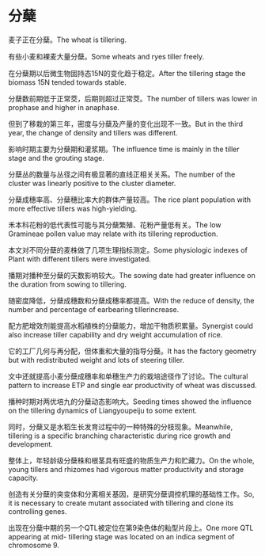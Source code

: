 # 分蘖

<p><span class="chinese">麦子正在分蘖。</span><span class="english">The wheat is tillering.</span></p>

<p><span class="chinese">有些小麦和裸麦大量分蘖。</span><span class="english">Some wheats and ryes tiller freely.</span></p>

<p><span class="chinese">在分蘖期以后微生物固持态15N的变化趋于稳定。</span><span class="english">After the tillering stage the biomass 15N tended towards stable.</span></p>

<p><span class="chinese">分蘖数前期低于正常茭，后期则超过正常茭。</span><span class="english">The number of tillers was lower in prophase and higher in anaphase.</span></p>

<p><span class="chinese">但到了移栽的第三年，密度与分蘖及产量的变化出现不一致。</span><span class="english">But in the third year, the change of density and tillers was different.</span></p>

<p><span class="chinese">影响时期主要为分蘖期和灌浆期。</span><span class="english">The influence time is mainly in the tiller stage and the grouting stage.</span></p>

<p><span class="chinese">分蘖丛的数量与丛径之间有极显著的直线正相关关系。</span><span class="english">The number of the cluster was linearly positive to the cluster diameter.</span></p>

<p><span class="chinese">分蘖成穗率高、分蘖穗比率大的群体产量较高。</span><span class="english">The rice plant population with more effective tillers was high-yielding.</span></p>

<p><span class="chinese">禾本科花粉的低代表性可能与其分蘖繁殖、花粉产量低有关。</span><span class="english">The low Gramineae pollen value may relate with its tillering reproduction.</span></p>

<p><span class="chinese">本文对不同分蘖的麦株做了几项生理指标测定。</span><span class="english">Some physiologic indexes of Plant with different tillers were investigated.</span></p>

<p><span class="chinese">播期对播种至分蘖的天数影响较大。</span><span class="english">The sowing date had greater influence on the duration from sowing to tillering.</span></p>

<p><span class="chinese">随密度降低，分蘖成穗数和分蘖成穗率都提高。</span><span class="english">With the reduce of density, the number and percentage of earbearing tillerincrease.</span></p>

<p><span class="chinese">配方肥增效剂能提高水稻植株的分蘖能力，增加干物质积累量。</span><span class="english">Synergist could also increase tiller capability and dry weight accumulation of rice.</span></p>

<p><span class="chinese">它的工厂几何与再分配，但体重和大量的指导分蘖。</span><span class="english">It has the factory geometry but with redistributed weight and lots of steering tiller.</span></p>

<p><span class="chinese">文中还就提高小麦分蘖成穗率和单穗生产力的栽培途径作了讨论。</span><span class="english">The cultural pattern to increase ETP and single ear productivity of wheat was discussed.</span></p>

<p><span class="chinese">播种时期对两优培九的分蘖动态影响大。</span><span class="english">Seeding times showed the influence on the tillering dynamics of Liangyoupeiju to some extent.</span></p>

<p><span class="chinese">同时，分蘖又是水稻生长发育过程中的一种特殊的分枝现象。</span><span class="english">Meanwhile, tillering is a specific branching characteristic during rice growth and development.</span></p>

<p><span class="chinese">整体上，年轻龄级分蘖株和根茎具有旺盛的物质生产力和贮藏力。</span><span class="english">On the whole, young tillers and rhizomes had vigorous matter productivity and storage capacity.</span></p>

<p><span class="chinese">创造有关分蘖的突变体和分离相关基因，是研究分蘖调控机理的基础性工作。</span><span class="english">So, it is necessary to create mutant associated with tillering and clone its controlling genes.</span></p>

<p><span class="chinese">出现在分蘖中期的另一个QTL被定位在第9染色体的籼型片段上。</span><span class="english">One more QTL appearing at mid- tillering stage was located on an indica segment of chromosome 9.</span></p>

